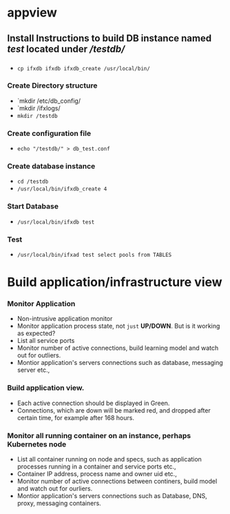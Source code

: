 # appview 

## Install Instructions to build DB instance named *test* located under  */testdb/*
### 
* `cp ifxdb ifxdb ifxdb_create /usr/local/bin/`

### Create Directory structure 
* `mkdir /etc/db_config/ 
* `mkdir /ifxlogs/
* `mkdir /testdb`

###  Create configuration file 
* `echo "/testdb/" > db_test.conf`

###  Create database instance
* `cd /testdb`
* `/usr/local/bin/ifxdb_create 4`

### Start Database 
*  `/usr/local/bin/ifxdb test`

### Test 
*  `/usr/local/bin/ifxad test select pools from TABLES`

# Build  application/infrastructure view 

### Monitor Application 
* Non-intrusive application monitor 
* Monitor application process state, not `just` **UP/DOWN**. But is it working as expected?
* List all service ports 
* Monitor number of active connections, build learning model and watch out for outliers.
* Montior application's servers connections such as database, messaging server etc.,

### Build application view.  
* Each active connection should be displayed in Green.
* Connections, which are down will be marked red, and dropped after certain time, for example after 168 hours.

### Monitor all running container on an instance, perhaps Kubernetes node
* List all container running on node and specs, such as application processes running in a container and service ports etc.,
* Container IP address, process name and owner uid etc.,
* Monitor number of active connections between continers,  build model and watch out for ourliers.
* Montior application's servers connections such as Database, DNS, proxy, messaging containers.
